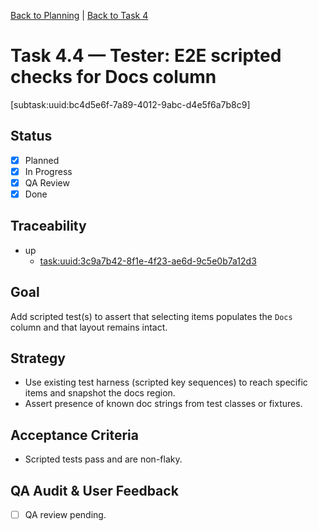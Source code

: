 [Back to Planning](./planning.md) | [Back to Task 4](./task-4.md)

# Task 4.4 — Tester: E2E scripted checks for Docs column

[subtask:uuid:bc4d5e6f-7a89-4012-9abc-d4e5f6a7b8c9]

## Status
- [x] Planned
- [x] In Progress
- [x] QA Review
- [x] Done

## Traceability
- up
  - [task:uuid:3c9a7b42-8f1e-4f23-ae6d-9c5e0b7a12d3](./task-4.md)

## Goal
Add scripted test(s) to assert that selecting items populates the `Docs` column and that layout remains intact.

## Strategy
- Use existing test harness (scripted key sequences) to reach specific items and snapshot the docs region.
- Assert presence of known doc strings from test classes or fixtures.

## Acceptance Criteria
- Scripted tests pass and are non-flaky.

## QA Audit & User Feedback
- [ ] QA review pending.


